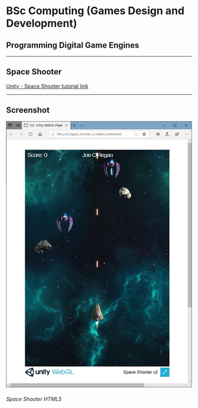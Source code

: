 # BSc Computing (Games Design and Development)
## Programming Digital Game Engines

---

## Space Shooter

[Unity - Space Shooter tutorial link](https://unity3d.com/learn/tutorials/projects/space-shooter-tutorial)

---

## Screenshot


![Space Shooter HTML5](https://raw.githubusercontent.com/joeaoregan/LIT-Yr4-Unity-SpaceShooter/master/Screenshots/SpaceShooterHTML5.jpg "Space Shooter HTML5")
###### Space Shooter HTML5